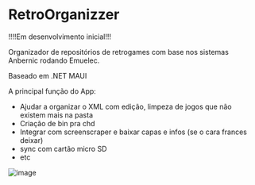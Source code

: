 # RetroOrganizzer

!!!!Em desenvolvimento inicial!!!

Organizador de repositórios de retrogames com base nos sistemas Anbernic rodando Emuelec.

Baseado em .NET MAUI 

A principal função do App:
  - Ajudar a organizar o XML com edição, limpeza de jogos que não existem mais na pasta
  - Criação de bin pra chd
  - Integrar com screenscraper e baixar capas e infos (se o cara frances deixar)
  - sync com cartão micro SD
  - etc

![image](https://github.com/vinicius83/RetroOrganizzer/assets/34111669/a3e1e1ca-72fa-4050-9ac5-824ce64f1bcd)

